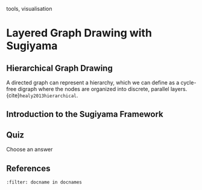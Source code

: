 <!--
```{blogpost}
---
tags: tools, visualisation
title: title Layered graph drawing with the Sugiyama Framework
author: Christina
category: blog
date: 2024-10-20
---
tags: tools, visualisation
title: title Layered graph drawing with the Sugiyama Framework
author: Christina
category: blog
date: 2024-10-20
```
--> 

<span class="tinypinkspace">tools, visualisation</span>

# Layered Graph Drawing with Sugiyama

<!--
|Author|Date|Category|
|---|---|---|
|Christina|2024-10-20|blog|
-->

<!-- every paragraph should start with a summary sentence -->
<!-- 800 words -->

## Hierarchical Graph Drawing
A directed graph can represent a hierarchy, which we can define as a cycle-free digraph where the nodes are organized into discrete, parallel layers. {cite}`healy2013hierarchical`.


## Introduction to the Sugiyama Framework




## Quiz

<div id="game_title"></div> <!-- class="fun_font" -->
<div id="game" class="game"></div>
<div id="score">Choose an answer</div> <!-- class="fun_font" -->



## References
```{bibliography}
:filter: docname in docnames
```